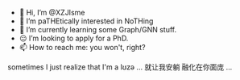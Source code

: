 - 👋 Hi, I’m @XZJIsme
- 👀 I’m paTHEtically interested in NoTHing
- 🌱 I’m currently learning some Graph/GNN stuff.
- 😑 I’m looking to apply for a PhD.
- 📫 How to reach me: you won't, right?

<!---
XZJIsme/XZJIsme is a ✨ special ✨ repository because its `README.md` (this file) appears on your GitHub profile.
You can click the Preview link to take a look at your changes.
--->

sometimes I just realize that I'm a lʊzə ... 就让我安躺 融化在你面庞 ...
